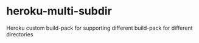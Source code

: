 # heroku-multi-subdir
Heroku custom build-pack for supporting different build-pack for different directories
